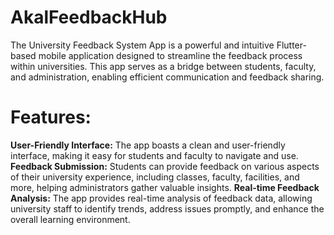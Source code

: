 # AkalFeedbackHub

The University Feedback System App is a powerful and intuitive Flutter-based mobile application designed to streamline the feedback process within universities.
This app serves as a bridge between students, faculty, and administration, enabling efficient communication and feedback sharing.

# Features:
**User-Friendly Interface:** The app boasts a clean and user-friendly interface, making it easy for students and faculty to navigate and use.
**Feedback Submission:** Students can provide feedback on various aspects of their university experience, including classes, faculty, facilities, and more, helping administrators gather valuable insights.
**Real-time Feedback Analysis:** The app provides real-time analysis of feedback data, allowing university staff to identify trends, address issues promptly, and enhance the overall learning environment.
